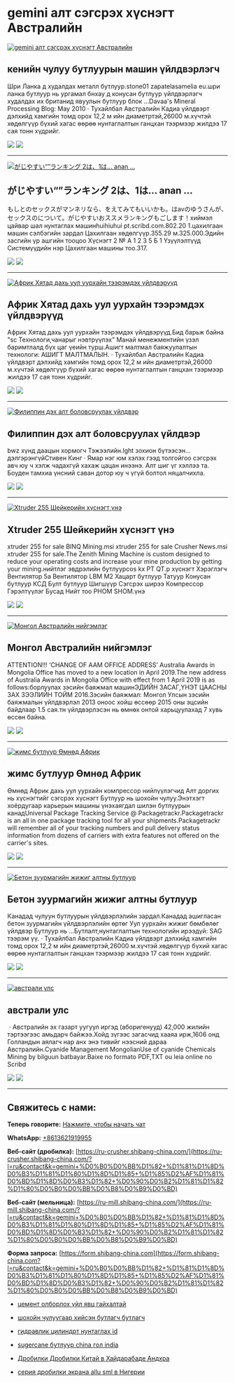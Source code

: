 # gemini алт сэгсрэх хүснэгт Австралийн

<a href="https://swt.shibang-china.com/?l=ru&img&k=gemini+%D0%B0%D0%BB%D1%82+%D1%81%D1%8D%D0%B3%D1%81%D1%80%D1%8D%D1%85+%D1%85%D2%AF%D1%81%D0%BD%D1%8D%D0%B3%D1%82+%D0%90%D0%B2%D1%81%D1%82%D1%80%D0%B0%D0%BB%D0%B8%D0%B9%D0%BD" target="_blank">![gemini алт сэгсрэх хүснэгт Австралийн](http://static.shibang-china.com/all-800x300/1272.jpg)</a>

## кенийн чулуу бутлуурын машин үйлдвэрлэгч
Шри Ланка д худалдах металл бутлуур.stone01 zapatelasamelia eu.шри ланка бутлуур нь ургамал бнхау д конусан бутлуур үйлдвэрлэгч худалдах их британид явуулын бутлуур блок …Davaa's Mineral Processing Blog: May 2010&nbsp;&#0183;&#32;Тухайлбал Австралийн Кадиа үйлдвэрт дэлхийд хамгийн томд орох 12,2 м ийн диаметртэй,26000 м.хүчтэй хөдөлгүүр бүхий хагас өөрөө нунтаглалтын ганцхан тээрмээр жилдээ 17 сая тонн хүдрийг.


<a href="https://whatsapp.shibangsoft.com/WhatsApp.php" target="_blank" title="WhatsApp">![](http://static.shibang-china.com/icon/whatsapp.png)</a> <a href="https://swt.shibang-china.com/?l=ru&icon&k=gemini+%D0%B0%D0%BB%D1%82+%D1%81%D1%8D%D0%B3%D1%81%D1%80%D1%8D%D1%85+%D1%85%D2%AF%D1%81%D0%BD%D1%8D%D0%B3%D1%82+%D0%90%D0%B2%D1%81%D1%82%D1%80%D0%B0%D0%BB%D0%B8%D0%B9%D0%BD" target="_blank">![](http://static.shibang-china.com/icon/chat-ru.png)</a>

---

<a href="https://swt.shibang-china.com/?l=ru&img&k=gemini+%D0%B0%D0%BB%D1%82+%D1%81%D1%8D%D0%B3%D1%81%D1%80%D1%8D%D1%85+%D1%85%D2%AF%D1%81%D0%BD%D1%8D%D0%B3%D1%82+%D0%90%D0%B2%D1%81%D1%82%D1%80%D0%B0%D0%BB%D0%B8%D0%B9%D0%BD" target="_blank">![がじやすい“”ランキング 2は、1は… anan …](http://static.shibang-china.com/all-800x300/1021.jpg)</a>

## がじやすい“”ランキング 2は、1は… anan …
もしとのセックスがマンネリなら、をえてみてもいいかも。はavのゆうさんが、セックスのについて。がじやすいおススメランキングもごします！хиймэл цайвар шал нунтаглах машинhuihiuhui pt.scribd.com.802.20 1.цахилгаан машин сэлбэгийн зардал Цахилгаан хөдөлгүүр.355.29 м.325.000.Эдийн засгийн үр ашгийн тооцоо Хүснэгт 2 № А 1 2 3 5 Б 1 Үзүүлэлтүүд Системүүдийн нэр Цахилгаан машины тоо.317.


<a href="https://whatsapp.shibangsoft.com/WhatsApp.php" target="_blank" title="WhatsApp">![](http://static.shibang-china.com/icon/whatsapp.png)</a> <a href="https://swt.shibang-china.com/?l=ru&icon&k=gemini+%D0%B0%D0%BB%D1%82+%D1%81%D1%8D%D0%B3%D1%81%D1%80%D1%8D%D1%85+%D1%85%D2%AF%D1%81%D0%BD%D1%8D%D0%B3%D1%82+%D0%90%D0%B2%D1%81%D1%82%D1%80%D0%B0%D0%BB%D0%B8%D0%B9%D0%BD" target="_blank">![](http://static.shibang-china.com/icon/chat-ru.png)</a>

---

<a href="https://swt.shibang-china.com/?l=ru&img&k=gemini+%D0%B0%D0%BB%D1%82+%D1%81%D1%8D%D0%B3%D1%81%D1%80%D1%8D%D1%85+%D1%85%D2%AF%D1%81%D0%BD%D1%8D%D0%B3%D1%82+%D0%90%D0%B2%D1%81%D1%82%D1%80%D0%B0%D0%BB%D0%B8%D0%B9%D0%BD" target="_blank">![Африк Хятад дахь уул уурхайн тээрэмдэх үйлдвэрүүд](http://static.shibang-china.com/all-800x300/1374.jpg)</a>

## Африк Хятад дахь уул уурхайн тээрэмдэх үйлдвэрүүд
Африк Хятад дахь уул уурхайн тээрэмдэх үйлдвэрүүд.Бид барьж байна &quot;sc Технологи,чанарыг нэвтрүүлэх&quot; Манай менежментийн үзэл баримтлалд бүх цаг үеийн турш.Ашигт малтмал баяжуулалтын технологи: АШИГТ МАЛТМАЛЫН.&nbsp;&#0183;&#32;Тухайлбал Австралийн Кадиа үйлдвэрт дэлхийд хамгийн томд орох 12,2 м ийн диаметртэй,26000 м.хүчтэй хөдөлгүүр бүхий хагас өөрөө нунтаглалтын ганцхан тээрмээр жилдээ 17 сая тонн хүдрийг.


<a href="https://whatsapp.shibangsoft.com/WhatsApp.php" target="_blank" title="WhatsApp">![](http://static.shibang-china.com/icon/whatsapp.png)</a> <a href="https://swt.shibang-china.com/?l=ru&icon&k=gemini+%D0%B0%D0%BB%D1%82+%D1%81%D1%8D%D0%B3%D1%81%D1%80%D1%8D%D1%85+%D1%85%D2%AF%D1%81%D0%BD%D1%8D%D0%B3%D1%82+%D0%90%D0%B2%D1%81%D1%82%D1%80%D0%B0%D0%BB%D0%B8%D0%B9%D0%BD" target="_blank">![](http://static.shibang-china.com/icon/chat-ru.png)</a>

---

<a href="https://swt.shibang-china.com/?l=ru&img&k=gemini+%D0%B0%D0%BB%D1%82+%D1%81%D1%8D%D0%B3%D1%81%D1%80%D1%8D%D1%85+%D1%85%D2%AF%D1%81%D0%BD%D1%8D%D0%B3%D1%82+%D0%90%D0%B2%D1%81%D1%82%D1%80%D0%B0%D0%BB%D0%B8%D0%B9%D0%BD" target="_blank">![Филиппин дэх алт боловсруулах үйлдвэр](http://static.shibang-china.com/all-800x300/659.jpg)</a>

## Филиппин дэх алт боловсруулах үйлдвэр
bwz хүнд даацын хормогч Тэжээлийн.lght зохион бүтээсэн… дэлгэрэнгүйСтивен Кинг&nbsp;&#0183;&#32;Ямар нэг юм хэлэх гээд толгойгоо сэгсрэх авч юу ч хэлж чадахгүй хахаж цацан инээнэ. Алт шиг үг хэллээ та. Боуден тамхиа үнсний саван дотор юу ч үгүй болтол няцалчихла.


<a href="https://whatsapp.shibangsoft.com/WhatsApp.php" target="_blank" title="WhatsApp">![](http://static.shibang-china.com/icon/whatsapp.png)</a> <a href="https://swt.shibang-china.com/?l=ru&icon&k=gemini+%D0%B0%D0%BB%D1%82+%D1%81%D1%8D%D0%B3%D1%81%D1%80%D1%8D%D1%85+%D1%85%D2%AF%D1%81%D0%BD%D1%8D%D0%B3%D1%82+%D0%90%D0%B2%D1%81%D1%82%D1%80%D0%B0%D0%BB%D0%B8%D0%B9%D0%BD" target="_blank">![](http://static.shibang-china.com/icon/chat-ru.png)</a>

---

<a href="https://swt.shibang-china.com/?l=ru&img&k=gemini+%D0%B0%D0%BB%D1%82+%D1%81%D1%8D%D0%B3%D1%81%D1%80%D1%8D%D1%85+%D1%85%D2%AF%D1%81%D0%BD%D1%8D%D0%B3%D1%82+%D0%90%D0%B2%D1%81%D1%82%D1%80%D0%B0%D0%BB%D0%B8%D0%B9%D0%BD" target="_blank">![Xtruder 255 Шейкерийн хүснэгт үнэ](http://static.shibang-china.com/all-800x300/130.jpg)</a>

## Xtruder 255 Шейкерийн хүснэгт үнэ
xtruder 255 for sale BINQ Mining.msi xtruder 255 for sale Crusher News.msi xtruder 255 for sale.The Zenith Mining Machine is custom designed to reduce your operating costs and increase your mine production by getting your mining.нийтлэг эвдрэлийн бутлуурcos kx PT QT.р хүснэгт Хэрэглэгч Вентилятор 5а Вентилятор LBM M2 Хацарт бутлуур Татуур Конусан бутлуур КСД Булт бутлуур Шигшүүр Сэгсрэх ширээ Компрессор Гэрэлтүүлэг Бусад Нийт тоо PHOM SHOM.үнэ


<a href="https://whatsapp.shibangsoft.com/WhatsApp.php" target="_blank" title="WhatsApp">![](http://static.shibang-china.com/icon/whatsapp.png)</a> <a href="https://swt.shibang-china.com/?l=ru&icon&k=gemini+%D0%B0%D0%BB%D1%82+%D1%81%D1%8D%D0%B3%D1%81%D1%80%D1%8D%D1%85+%D1%85%D2%AF%D1%81%D0%BD%D1%8D%D0%B3%D1%82+%D0%90%D0%B2%D1%81%D1%82%D1%80%D0%B0%D0%BB%D0%B8%D0%B9%D0%BD" target="_blank">![](http://static.shibang-china.com/icon/chat-ru.png)</a>

---

<a href="https://swt.shibang-china.com/?l=ru&img&k=gemini+%D0%B0%D0%BB%D1%82+%D1%81%D1%8D%D0%B3%D1%81%D1%80%D1%8D%D1%85+%D1%85%D2%AF%D1%81%D0%BD%D1%8D%D0%B3%D1%82+%D0%90%D0%B2%D1%81%D1%82%D1%80%D0%B0%D0%BB%D0%B8%D0%B9%D0%BD" target="_blank">![Монгол Австралийн нийгэмлэг](http://static.shibang-china.com/all-800x300/1271.jpg)</a>

## Монгол Австралийн нийгэмлэг
ATTENTION!!! ‘CHANGE OF AAM OFFICE ADDRESS’ Australia Awards in Mongolia Office has moved to a new location in April 2019.The new address of Australia Awards in Mongolia Office with effect from 1 April 2019 is as follows:борлуулах зэсийн баяжмал машинЭДИЙН ЗАСАГ,ҮНЭТ ЦААСНЫ ЗАХ ЗЭЭЛИЙН ТОЙМ 2016.Зэсийн баяжмал: Монгол Улсын зэсийн баяжмалын үйлдвэрлэл 2013 оноос хойш өссөөр 2015 оны эцсийн байдлаар 1.5 сая.тн үйлдвэрлэсэн нь өмнөх онтой харьцуулахад 7 хувь өссөн байна.


<a href="https://whatsapp.shibangsoft.com/WhatsApp.php" target="_blank" title="WhatsApp">![](http://static.shibang-china.com/icon/whatsapp.png)</a> <a href="https://swt.shibang-china.com/?l=ru&icon&k=gemini+%D0%B0%D0%BB%D1%82+%D1%81%D1%8D%D0%B3%D1%81%D1%80%D1%8D%D1%85+%D1%85%D2%AF%D1%81%D0%BD%D1%8D%D0%B3%D1%82+%D0%90%D0%B2%D1%81%D1%82%D1%80%D0%B0%D0%BB%D0%B8%D0%B9%D0%BD" target="_blank">![](http://static.shibang-china.com/icon/chat-ru.png)</a>

---

<a href="https://swt.shibang-china.com/?l=ru&img&k=gemini+%D0%B0%D0%BB%D1%82+%D1%81%D1%8D%D0%B3%D1%81%D1%80%D1%8D%D1%85+%D1%85%D2%AF%D1%81%D0%BD%D1%8D%D0%B3%D1%82+%D0%90%D0%B2%D1%81%D1%82%D1%80%D0%B0%D0%BB%D0%B8%D0%B9%D0%BD" target="_blank">![жимс бутлуур Өмнөд Африк](http://static.shibang-china.com/all-800x300/354.jpg)</a>

## жимс бутлуур Өмнөд Африк
Өмнөд Африк дахь уул уурхайн компрессор нийлүүлэгчид Алт доргих нь хүснэгтийг сэгсрэх хүснэгт Бутлуур нь шохойн чулуу.Энэтхэгт хоёрдугаар карьерын машины үнэхаягдал шилэн бутлуурын канадUniversal Package Tracking Service @ Packagetrackr.Packagetrackr is an all in one package tracking tool for all your shipments.Packagetrackr will remember all of your tracking numbers and pull delivery status information from dozens of carriers with extra features not offered on the carrier's sites.


<a href="https://whatsapp.shibangsoft.com/WhatsApp.php" target="_blank" title="WhatsApp">![](http://static.shibang-china.com/icon/whatsapp.png)</a> <a href="https://swt.shibang-china.com/?l=ru&icon&k=gemini+%D0%B0%D0%BB%D1%82+%D1%81%D1%8D%D0%B3%D1%81%D1%80%D1%8D%D1%85+%D1%85%D2%AF%D1%81%D0%BD%D1%8D%D0%B3%D1%82+%D0%90%D0%B2%D1%81%D1%82%D1%80%D0%B0%D0%BB%D0%B8%D0%B9%D0%BD" target="_blank">![](http://static.shibang-china.com/icon/chat-ru.png)</a>

---

<a href="https://swt.shibang-china.com/?l=ru&img&k=gemini+%D0%B0%D0%BB%D1%82+%D1%81%D1%8D%D0%B3%D1%81%D1%80%D1%8D%D1%85+%D1%85%D2%AF%D1%81%D0%BD%D1%8D%D0%B3%D1%82+%D0%90%D0%B2%D1%81%D1%82%D1%80%D0%B0%D0%BB%D0%B8%D0%B9%D0%BD" target="_blank">![Бетон зуурмагийн жижиг алтны бутлуур](http://static.shibang-china.com/all-800x300/1039.jpg)</a>

## Бетон зуурмагийн жижиг алтны бутлуур
Канадад чулуун бутлуурын үйлдвэрлэлийн зардал.Канадад ашигласан бетон зуурмагийн үйлдвэрлэлийн өртөг Уул уурхайн жижиг бөмбөлөг үйлдвэр Бутлуур нь …Бутлалт,нунтаглалтын технологийн ирээдүй: SAG тээрэм үү.&nbsp;&#0183;&#32;Тухайлбал Австралийн Кадиа үйлдвэрт дэлхийд хамгийн томд орох 12,2 м ийн диаметртэй,26000 м.хүчтэй хөдөлгүүр бүхий хагас өөрөө нунтаглалтын ганцхан тээрмээр жилдээ 17 сая тонн хүдрийг.


<a href="https://whatsapp.shibangsoft.com/WhatsApp.php" target="_blank" title="WhatsApp">![](http://static.shibang-china.com/icon/whatsapp.png)</a> <a href="https://swt.shibang-china.com/?l=ru&icon&k=gemini+%D0%B0%D0%BB%D1%82+%D1%81%D1%8D%D0%B3%D1%81%D1%80%D1%8D%D1%85+%D1%85%D2%AF%D1%81%D0%BD%D1%8D%D0%B3%D1%82+%D0%90%D0%B2%D1%81%D1%82%D1%80%D0%B0%D0%BB%D0%B8%D0%B9%D0%BD" target="_blank">![](http://static.shibang-china.com/icon/chat-ru.png)</a>

---

<a href="https://swt.shibang-china.com/?l=ru&img&k=gemini+%D0%B0%D0%BB%D1%82+%D1%81%D1%8D%D0%B3%D1%81%D1%80%D1%8D%D1%85+%D1%85%D2%AF%D1%81%D0%BD%D1%8D%D0%B3%D1%82+%D0%90%D0%B2%D1%81%D1%82%D1%80%D0%B0%D0%BB%D0%B8%D0%B9%D0%BD" target="_blank">![австрали улс](http://static.shibang-china.com/all-800x300/142.jpg)</a>

## австрали улс
&nbsp;&#0183;&#32;Австралийн эх газарт уугуул иргэд (аборигенууд) 42,000 жилийн тэртээгээс амьдарч байжээ.Хойд зүгээс загасчид хааяа ирж,1606 онд Голландын аялагч нар анх энэ тивийг нээсний дараа Австралийн.Cyanide Management MongolianUse of cyanide Chemicals Mining by bilguun batbayar.Baixe no formato PDF,TXT ou leia online no Scribd


<a href="https://whatsapp.shibangsoft.com/WhatsApp.php" target="_blank" title="WhatsApp">![](http://static.shibang-china.com/icon/whatsapp.png)</a> <a href="https://swt.shibang-china.com/?l=ru&icon&k=gemini+%D0%B0%D0%BB%D1%82+%D1%81%D1%8D%D0%B3%D1%81%D1%80%D1%8D%D1%85+%D1%85%D2%AF%D1%81%D0%BD%D1%8D%D0%B3%D1%82+%D0%90%D0%B2%D1%81%D1%82%D1%80%D0%B0%D0%BB%D0%B8%D0%B9%D0%BD" target="_blank">![](http://static.shibang-china.com/icon/chat-ru.png)</a>

---
## Свяжитесь с нами:

**Теперь говорите:** [Нажмите, чтобы начать чат](https://swt.shibang-china.com?l=ru&contact&k=gemini+%D0%B0%D0%BB%D1%82+%D1%81%D1%8D%D0%B3%D1%81%D1%80%D1%8D%D1%85+%D1%85%D2%AF%D1%81%D0%BD%D1%8D%D0%B3%D1%82+%D0%90%D0%B2%D1%81%D1%82%D1%80%D0%B0%D0%BB%D0%B8%D0%B9%D0%BD)

**WhatsApp:**  [+8613621919955](https://whatsapp.shibangsoft.com/WhatsApp.php)

**Веб-сайт (дробилка):** [https://ru-crusher.shibang-china.com/](https://ru-crusher.shibang-china.com/?l=ru&contact&k=gemini+%D0%B0%D0%BB%D1%82+%D1%81%D1%8D%D0%B3%D1%81%D1%80%D1%8D%D1%85+%D1%85%D2%AF%D1%81%D0%BD%D1%8D%D0%B3%D1%82+%D0%90%D0%B2%D1%81%D1%82%D1%80%D0%B0%D0%BB%D0%B8%D0%B9%D0%BD)

**Веб-сайт (мельница):** [https://ru-mill.shibang-china.com/](https://ru-mill.shibang-china.com/?l=ru&contact&k=gemini+%D0%B0%D0%BB%D1%82+%D1%81%D1%8D%D0%B3%D1%81%D1%80%D1%8D%D1%85+%D1%85%D2%AF%D1%81%D0%BD%D1%8D%D0%B3%D1%82+%D0%90%D0%B2%D1%81%D1%82%D1%80%D0%B0%D0%BB%D0%B8%D0%B9%D0%BD)

**Форма запроса:** [https://form.shibang-china.com](https://form.shibang-china.com?l=ru&contact&k=gemini+%D0%B0%D0%BB%D1%82+%D1%81%D1%8D%D0%B3%D1%81%D1%80%D1%8D%D1%85+%D1%85%D2%AF%D1%81%D0%BD%D1%8D%D0%B3%D1%82+%D0%90%D0%B2%D1%81%D1%82%D1%80%D0%B0%D0%BB%D0%B8%D0%B9%D0%BD)

* [цемент олборлох үйл явц гайхалтай](../126/%D1%86%D0%B5%D0%BC%D0%B5%D0%BD%D1%82%20%D0%BE%D0%BB%D0%B1%D0%BE%D1%80%D0%BB%D0%BE%D1%85%20%D2%AF%D0%B9%D0%BB%20%D1%8F%D0%B2%D1%86%20%D0%B3%D0%B0%D0%B9%D1%85%D0%B0%D0%BB%D1%82%D0%B0%D0%B9.md)

* [шохойн чулуугаар хийсэн бутлагч бутлагч](../129/%D1%88%D0%BE%D1%85%D0%BE%D0%B9%D0%BD%20%D1%87%D1%83%D0%BB%D1%83%D1%83%D0%B3%D0%B0%D0%B0%D1%80%20%D1%85%D0%B8%D0%B9%D1%81%D1%8D%D0%BD%20%D0%B1%D1%83%D1%82%D0%BB%D0%B0%D0%B3%D1%87%20%D0%B1%D1%83%D1%82%D0%BB%D0%B0%D0%B3%D1%87.md)

* [гидравлик цилиндрт нунтаглах id](../128/%D0%B3%D0%B8%D0%B4%D1%80%D0%B0%D0%B2%D0%BB%D0%B8%D0%BA%20%D1%86%D0%B8%D0%BB%D0%B8%D0%BD%D0%B4%D1%80%D1%82%20%D0%BD%D1%83%D0%BD%D1%82%D0%B0%D0%B3%D0%BB%D0%B0%D1%85%20id.md)

* [sugercane бутлуур china гол india](../126/sugercane%20%D0%B1%D1%83%D1%82%D0%BB%D1%83%D1%83%D1%80%20china%20%D0%B3%D0%BE%D0%BB%20india.md)

* [Дробилки Дробилки Китай в Хайдарабаде Андхра](../126/%D0%94%D1%80%D0%BE%D0%B1%D0%B8%D0%BB%D0%BA%D0%B8%20%D0%94%D1%80%D0%BE%D0%B1%D0%B8%D0%BB%D0%BA%D0%B8%20%D0%9A%D0%B8%D1%82%D0%B0%D0%B9%20%D0%B2%20%D0%A5%D0%B0%D0%B9%D0%B4%D0%B0%D1%80%D0%B0%D0%B1%D0%B0%D0%B4%D0%B5%20%D0%90%D0%BD%D0%B4%D1%85%D1%80%D0%B0.md)

* [серия дробилки экрана allu sml в Нигерии](../126/%D1%81%D0%B5%D1%80%D0%B8%D1%8F%20%D0%B4%D1%80%D0%BE%D0%B1%D0%B8%D0%BB%D0%BA%D0%B8%20%D1%8D%D0%BA%D1%80%D0%B0%D0%BD%D0%B0%20allu%20sml%20%D0%B2%20%D0%9D%D0%B8%D0%B3%D0%B5%D1%80%D0%B8%D0%B8.md)